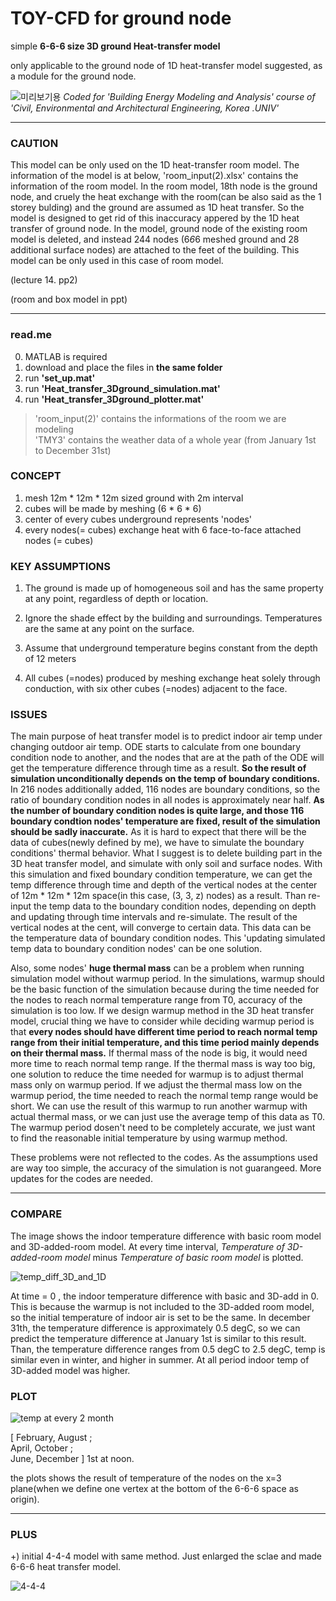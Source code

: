 # TOY-CFD for ground node


simple **6-6-6 size 3D ground Heat-transfer model**

only applicable to the ground node of 1D heat-transfer model suggested, as a module for the ground node.

<plotting of the code>


![미리보기용](https://user-images.githubusercontent.com/82522118/117624296-bb9db480-b1af-11eb-8973-7e2ba3383f19.png)
_Coded for 'Building Energy Modeling and Analysis' course of 'Civil, Environmental and Architectural Engineering, Korea .UNIV'_

***

### CAUTION
This model can be only used on the 1D heat-transfer room model. The information of the model is at below, 'room_input(2).xlsx' contains the information of the room model. In the room model, 18th node is the ground node, and cruely the heat exchange with the room(can be also said as the 1 storey bulding) and the ground are assumed as 1D heat transfer.
So the model is designed to get rid of this inaccuracy appered by the 1D heat transfer of ground node. In the model, ground node of the existing room model is deleted, and instead 244 nodes (6*6*6 meshed ground and 28 additional surface nodes) are attached
to the feet of the building. This model can be only used in this case of room model.

(lecture 14. pp2)

(room and box model in ppt)

***

### read.me


0. MATLAB is required
1.  download and place the files in **the same folder**
2.  run **'set_up.mat'**
3.  run **'Heat_transfer_3Dground_simulation.mat'**
4.  run **'Heat_transfer_3Dground_plotter.mat'**


> 'room_input(2)' contains the informations of the room we are modeling  
> 'TMY3' contains the weather data of a whole year (from January 1st to December 31st)



### CONCEPT


1.  mesh 12m * 12m * 12m sized ground with 2m interval
2.  cubes will be made by meshing (6 * 6 * 6)
3.  center of every cubes underground represents 'nodes'
4.  every nodes(= cubes) exchange heat with 6 face-to-face attached nodes (= cubes)


### KEY ASSUMPTIONS

1. The ground is made up of homogeneous soil and has the same property at any point, regardless of depth or location.

2. Ignore the shade effect by the building and surroundings. Temperatures are the same at any point on the surface.

3. Assume that underground temperature begins constant from the depth of 12 meters

4. All cubes (=nodes) produced by meshing exchange heat solely through conduction, with six other cubes (=nodes) adjacent to the face.

### ISSUES

The main purpose of heat transfer model is to predict indoor air temp under changing outdoor air temp. ODE starts to calculate from one boundary condition node to another, and the nodes that are at the path of the ODE will get the temperature difference through time as a result. **So the result of simulation unconditionally depends on the temp of boundary conditions.** In 216 nodes additionally added, 116 nodes are boundary conditions, so the ratio of boundary condition nodes in all nodes is approximately near half. **As the number of boundary condition nodes is quite large, and those 116 boundary condtion nodes' temperature are fixed, result of the simulation should be sadly inaccurate.** As it is hard to expect that there will be the data of cubes(newly defined by me), we have to simulate the boundary conditions' thermal behavior. What I suggest is to delete building part in the 3D heat transfer model, and simulate with only soil and surface nodes. With this simulation and fixed boundary condition temperature, we can get the temp difference through time and depth of the vertical nodes at the center of 12m * 12m * 12m space(in this case, (3, 3, z) nodes) as a result. Than re-input the temp data to the boundary condition nodes, depending on depth and updating through time intervals and re-simulate. The result of the vertical nodes at the cent, will converge to certain data. This data can be the temperature data of boundary condition nodes. This 'updating simulated temp data to boundary condition nodes' can be one solution.

Also, some nodes' **huge thermal mass** can be a problem when running simulation model without warmup period. In the simulations, warmup should be the basic function of the simulation because during the time needed for the nodes to reach normal temperature range from T0, accuracy of the simulation is too low. If we design warmup method in the 3D heat transfer model, crucial thing we have to consider while deciding warmup period is that **every nodes should have different time period to reach normal temp range from their initial temperature, and this time period mainly depends on their thermal mass.** If thermal mass of the node is big, it would need more time to reach normal temp range. If the thermal mass is way too big, one solution to reduce the time needed for warmup is to adjust thermal mass only on warmup period. If we adjust the thermal mass low on the warmup period, the time needed to reach the normal temp range would be short. We can use the result of this warmup to run another warmup with actual thermal mass, or we can just use the average temp of this data as T0. The warmup period dosen't need to be completely accurate, we just want to find the reasonable initial temperature by using warmup method.

These problems were not reflected to the codes. As the assumptions used are way too simple, the accuracy of the simulation is not guarangeed. More updates for the codes are needed.


***


### COMPARE

The image shows the indoor temperature difference with basic room model and 3D-added-room model.
At every time interval, _Temperature of 3D-added-room model_ minus _Temperature of basic room model_ is plotted.

![temp_diff_3D_and_1D](https://user-images.githubusercontent.com/82522118/117808587-085cba80-b298-11eb-9be1-f7b1099a9e98.jpg)



At time = 0 , the indoor temperature difference with basic and 3D-add in 0. This is because the warmup is not included to the 3D-added room model, so the initial temperature of indoor air is set to be the same. In december 31th, the temperature difference is approximately 0.5 degC, so we can predict the temperature difference at January 1st is similar to this result. Than, the temperature difference ranges from 0.5 degC to 2.5 degC, temp is similar even in winter, and higher in summer. At all period indoor temp of 3D-added model was higher.


### PLOT

![temp at every 2 month](https://user-images.githubusercontent.com/82522118/117654106-45f61080-b1d0-11eb-9f91-4c930bf27c0d.jpg)

[ February, August ;  
  April,    October ;  
  June,     December ] 1st at noon.

the plots shows the result of temperature of the nodes on the x=3 plane(when we define one vertex at the bottom of the 6-6-6 space as origin).


***


### PLUS

+) initial 4-4-4 model with same method. Just enlarged the sclae and made 6-6-6 heat transfer model.

![4-4-4](https://user-images.githubusercontent.com/82522118/117623624-fb17d100-b1ae-11eb-8bf2-840cedb62a71.jpg)
